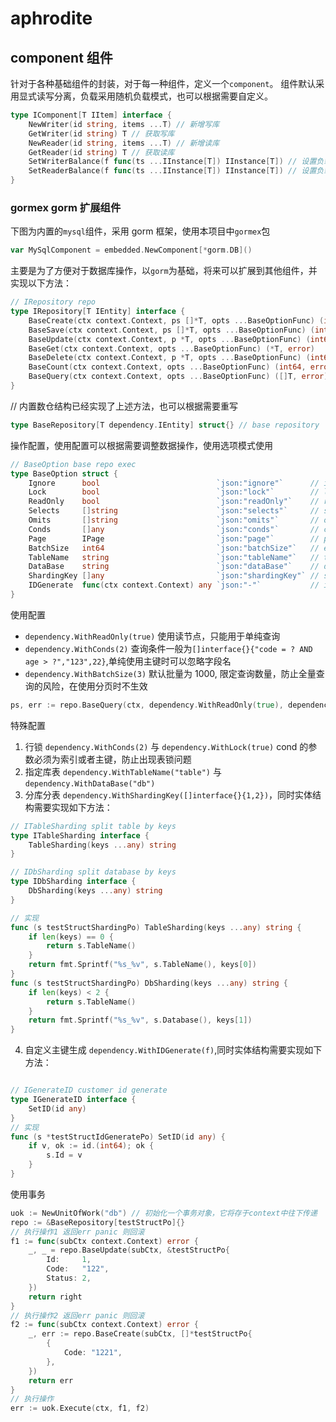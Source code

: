 # aphrodite

## component 组件

针对于各种基础组件的封装，对于每一种组件，定义一个`component`。
组件默认采用显式读写分离，负载采用随机负载模式，也可以根据需要自定义。

```go
type IComponent[T IItem] interface {
	NewWriter(id string, items ...T) // 新增写库
	GetWriter(id string) T // 获取写库
	NewReader(id string, items ...T) // 新增读库
	GetReader(id string) T // 获取读库
	SetWriterBalance(f func(ts ...IInstance[T]) IInstance[T]) // 设置负载均衡
	SetReaderBalance(f func(ts ...IInstance[T]) IInstance[T]) // 设置负载均衡
}
```

### gormex gorm 扩展组件

下图为内置的`mysql`组件，采用 gorm 框架，使用本项目中`gormex`包

```go
var MySqlComponent = embedded.NewComponent[*gorm.DB]()
```

主要是为了方便对于数据库操作，以`gorm`为基础，将来可以扩展到其他组件，并实现以下方法：

```go
// IRepository repo
type IRepository[T IEntity] interface {
	BaseCreate(ctx context.Context, ps []*T, opts ...BaseOptionFunc) (int64, error)
	BaseSave(ctx context.Context, ps []*T, opts ...BaseOptionFunc) (int64, error)
	BaseUpdate(ctx context.Context, p *T, opts ...BaseOptionFunc) (int64, error)
	BaseGet(ctx context.Context, opts ...BaseOptionFunc) (*T, error)
	BaseDelete(ctx context.Context, p *T, opts ...BaseOptionFunc) (int64, error)
	BaseCount(ctx context.Context, opts ...BaseOptionFunc) (int64, error)
	BaseQuery(ctx context.Context, opts ...BaseOptionFunc) ([]T, error)
}
```

// 内置数仓结构已经实现了上述方法，也可以根据需要重写

```go
type BaseRepository[T dependency.IEntity] struct{} // base repository
```

操作配置，使用配置可以根据需要调整数据操作，使用选项模式使用

```go
// BaseOption base repo exec
type BaseOption struct {
	Ignore      bool                          `json:"ignore"`      // ignore if exist
	Lock        bool                          `json:"lock"`        // lock row
	ReadOnly    bool                          `json:"readOnly"`    // read only
	Selects     []string                      `json:"selects"`     // select fields
	Omits       []string                      `json:"omits"`       // omit fields select omit
	Conds       []any                         `json:"conds"`       // conds where
	Page        IPage                         `json:"page"`        // page
	BatchSize   int64                         `json:"batchSize"`   // exec by batch
	TableName   string                        `json:"tableName"`   // table name
	DataBase    string                        `json:"dataBase"`    // db name
	ShardingKey []any                         `json:"shardingKey"` // sharding key
	IDGenerate  func(ctx context.Context) any `json:"-"`           // id generate func
}
```

使用配置

- `dependency.WithReadOnly(true)` 使用读节点，只能用于单纯查询
- `dependency.WithConds(2)` 查询条件一般为`[]interface{}{"code = ? AND age > ?","123",22}`,单纯使用主键时可以忽略字段名
- `dependency.WithBatchSize(3)` 默认批量为 1000, 限定查询数量，防止全量查询的风险，在使用分页时不生效

```go
ps, err := repo.BaseQuery(ctx, dependency.WithReadOnly(true), dependency.WithConds(2), dependency.WithBatchSize(3))
```

特殊配置

1. 行锁 `dependency.WithConds(2)` 与 `dependency.WithLock(true)` cond 的参数必须为索引或者主键，防止出现表锁问题
2. 指定库表 `dependency.WithTableName("table")` 与 `dependency.WithDataBase("db")`
3. 分库分表 `dependency.WithShardingKey([]interface{}{1,2})`，同时实体结构需要实现如下方法：

```go
// ITableSharding split table by keys
type ITableSharding interface {
	TableSharding(keys ...any) string
}

// IDbSharding split database by keys
type IDbSharding interface {
	DbSharding(keys ...any) string
}

// 实现
func (s testStructShardingPo) TableSharding(keys ...any) string {
	if len(keys) == 0 {
		return s.TableName()
	}
	return fmt.Sprintf("%s_%v", s.TableName(), keys[0])
}
func (s testStructShardingPo) DbSharding(keys ...any) string {
	if len(keys) < 2 {
		return s.TableName()
	}
	return fmt.Sprintf("%s_%v", s.Database(), keys[1])
}

```

4. 自定义主键生成 `dependency.WithIDGenerate(f)`,同时实体结构需要实现如下方法：

```go

// IGenerateID customer id generate
type IGenerateID interface {
	SetID(id any)
}
// 实现
func (s *testStructIdGeneratePo) SetID(id any) {
	if v, ok := id.(int64); ok {
		s.Id = v
	}
}
```

使用事务

```go
uok := NewUnitOfWork("db") // 初始化一个事务对象，它将存于context中往下传递
repo := &BaseRepository[testStructPo]{}
// 执行操作1 返回err panic 则回滚
f1 := func(subCtx context.Context) error {
	_, _ = repo.BaseUpdate(subCtx, &testStructPo{
		Id:     1,
		Code:   "122",
		Status: 2,
	})
	return right
}
// 执行操作2 返回err panic 则回滚
f2 := func(subCtx context.Context) error {
	_, err := repo.BaseCreate(subCtx, []*testStructPo{
		{
			Code: "1221",
		},
	})
	return err
}
// 执行操作
err := uok.Execute(ctx, f1, f2)
```

